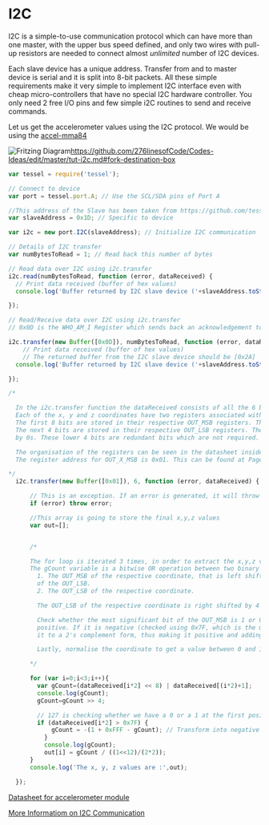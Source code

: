 # I2C

I2C is a simple-to-use communication protocol which can have more than one master, with the upper bus speed defined, and only two wires with pull-up resistors are needed to connect almost _unlimited_ number of I2C devices.

Each slave device has a unique address. Transfer from and to master device is serial and it is split into 8-bit packets. All these simple requirements make it very simple to implement I2C interface even with cheap micro-controllers that have no special I2C hardware controller. You only need 2 free I/O pins and few simple i2C routines to send and receive commands.

Let us get the accelerometer values using the I2C protocol. We would be using the [accel-mma84](https://www.seeedstudio.com/Tessel-Accelerometer-Module-p-2223.html)

![Fritzing Diagram](http://i.imgur.com/zK4U4S3.png)https://github.com/276linesofCode/Codes-Ideas/edit/master/tut-i2c.md#fork-destination-box

```js
var tessel = require('tessel');

// Connect to device
var port = tessel.port.A; // Use the SCL/SDA pins of Port A

//This address of the Slave has been taken from https://github.com/tessel/accel-mma84/blob/master/index.js#L15
var slaveAddress = 0x1D; // Specific to device

var i2c = new port.I2C(slaveAddress); // Initialize I2C communication

// Details of I2C transfer
var numBytesToRead = 1; // Read back this number of bytes

// Read data over I2C using i2c.transfer
i2c.read(numBytesToRead, function (error, dataReceived) {
  // Print data received (buffer of hex values)
  console.log('Buffer returned by I2C slave device ('+slaveAddress.toString(16)+'):', dataReceived);

});

// Read/Receive data over I2C using i2c.transfer
// 0x0D is the WHO_AM_I Register which sends back an acknowledgement to the master for starting the communication

i2c.transfer(new Buffer([0x0D]), numBytesToRead, function (error, dataReceived) {
    // Print data received (buffer of hex values)
    // The returned buffer from the I2C slave device should be [0x2A]
  console.log('Buffer returned by I2C slave device ('+slaveAddress.toString(16)+'):', dataReceived);

});

/*

  In the i2c.transfer function the dataReceived consists of all the 6 bytes of data 2 bytes each for the x, y and z values.
  Each of the x, y and z coordinates have two registers associated with them for storing the 12 bit long sample.
  The first 8 bits are stored in their respective OUT_MSB registers. These are the Most Significant first 8 bits.
  The next 4 bits are stored in their respective OUT_LSB registers. The remaining 4 bits are occupied
  by 0s. These lower 4 bits are redundant bits which are not required. The OUT_LSB and OUT_MSB store the 2's complement form of the coordinates.

  The organisation of the registers can be seen in the datasheet inside section 6.1 (Data Registers), page number - 21
  The register address for OUT_X_MSB is 0x01. This can be found at Page 19 of https://www.nxp.com/docs/en/data-sheet/MMA8452Q.pdf

*/
  i2c.transfer(new Buffer([0x01]), 6, function (error, dataReceived) {

      // This is an exception. If an error is generated, it will throw the error
      if (error) throw error;

      //This array is going to store the final x,y,z values
      var out=[];


      /*

      The for loop is iterated 3 times, in order to extract the x,y,z values.
      The gCount variable is a bitwise OR operation between two binary numbers:
        1. The OUT_MSB of the respective coordinate, that is left shifted by 8 bits in order to make space for the remaining 8 bits
        of the OUT_LSB.
        2. The OUT_LSB of the respective coordinate.

        The OUT_LSB of the respective coordinate is right shifted by 4 to get rid of the redundant lower 0 bits which are 4 in number.

        Check whether the most significant bit of the OUT_MSB is 1 or 0 i.e whether the coordinate value if negative or
        positive. If it is negative (checked using 0x7F, which is the maximum possible number that can be made from 7 bits), the if condition changes
        it to a 2's complement form, thus making it positive and adding a "-" sign in front of it.

        Lastly, normalise the coordinate to get a value between 0 and 1, dividing the gCount by 2^10.

      */

      for (var i=0;i<3;i++){
        var gCount=(dataReceived[i*2] << 8) | dataReceived[(i*2)+1];
        console.log(gCount);
        gCount=gCount >> 4;

        // 127 is checking whether we have a 0 or a 1 at the first position - basically its sign.
        if (dataReceived[i*2] > 0x7F) {
            gCount = -(1 + 0xFFF - gCount); // Transform into negative 2's complement
          }
          console.log(gCount);
          out[i] = gCount / ((1<<12)/(2*2));
      }
      console.log('The x, y, z values are :',out);

  });
```

[Datasheet for accelerometer module](http://www.nxp.com/docs/en/data-sheet/MMA8452Q.pdf)

[More Informatiom on I2C Communication](https://learn.sparkfun.com/tutorials/i2c)
